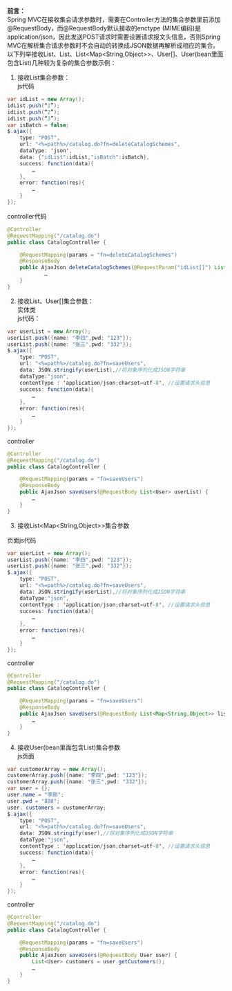 **前言：**  
Spring MVC在接收集合请求参数时，需要在Controller方法的集合参数里前添加@RequestBody，而@RequestBody默认接收的enctype (MIME编码)是application/json，因此发送POST请求时需要设置请求报文头信息，否则Spring MVC在解析集合请求参数时不会自动的转换成JSON数据再解析成相应的集合。以下列举接收List<String>、List<User>、List<Map<String,Object>>、User[]、User(bean里面包含List)几种较为复杂的集合参数示例：  

 1. 接收List<String>集合参数：  
js代码  

```java
var idList = new Array();  
idList.push(“1”);   
idList.push(“2”);   
idList.push(“3”);  
var isBatch = false;  
$.ajax({  
    type: "POST",  
    url: "<%=path%>/catalog.do?fn=deleteCatalogSchemes",  
    dataType: 'json',  
    data: {"idList":idList,"isBatch":isBatch},  
    success: function(data){  
        …  
    },  
    error: function(res){  
        …  
    }  
});  
```
controller代码  

```java
@Controller  
@RequestMapping("/catalog.do")  
public class CatalogController {  

    @RequestMapping(params = "fn=deleteCatalogSchemes")  
    @ResponseBody  
    public AjaxJson deleteCatalogSchemes(@RequestParam("idList[]") List<String> idList,Boolean isBatch) {  
            …  
    }  
}  
```

 2. 接收List<User>、User[]集合参数：  
 实体类  
 js代码：  


```java
var userList = new Array();  
userList.push({name: "李四",pwd: "123"});   
userList.push({name: "张三",pwd: "332"});   
$.ajax({  
    type: "POST",  
    url: "<%=path%>/catalog.do?fn=saveUsers",  
    data: JSON.stringify(userList),//将对象序列化成JSON字符串  
    dataType:"json",  
    contentType : 'application/json;charset=utf-8', //设置请求头信息  
    success: function(data){  
        …  
    },  
    error: function(res){  
        …  
    }  
});  
```
controller  

```java
@Controller  
@RequestMapping("/catalog.do")  
public class CatalogController {  

    @RequestMapping(params = "fn=saveUsers")  
    @ResponseBody  
    public AjaxJson saveUsers(@RequestBody List<User> userList) {  
        …  
    }  
}  
```

 3. 接收List<Map<String,Object>>集合参数  

 页面js代码  


```java
var userList = new Array();  
userList.push({name: "李四",pwd: "123"});   
userList.push({name: "张三",pwd: "332"});   
$.ajax({  
    type: "POST",  
    url: "<%=path%>/catalog.do?fn=saveUsers",  
    data: JSON.stringify(userList),//将对象序列化成JSON字符串  
    dataType:"json",  
    contentType : 'application/json;charset=utf-8', //设置请求头信息  
    success: function(data){  
        …  
    },  
    error: function(res){  
        …  
    }  
});  
```
controller  

```java
@Controller  
@RequestMapping("/catalog.do")  
public class CatalogController {  

    @RequestMapping(params = "fn=saveUsers")  
    @ResponseBody  
    public AjaxJson saveUsers(@RequestBody List<Map<String,Object>> listMap) {  
        …  
    }  
}  
```

 4. 接收User(bean里面包含List)集合参数  
 js页面  


```java
var customerArray = new Array();  
customerArray.push({name: "李四",pwd: "123"});   
customerArray.push({name: "张三",pwd: "332"});   
var user = {};  
user.name = "李刚";  
user.pwd = "888";  
user. customers = customerArray;  
$.ajax({  
    type: "POST",  
    url: "<%=path%>/catalog.do?fn=saveUsers",  
    data: JSON.stringify(user),//将对象序列化成JSON字符串  
    dataType:"json",  
    contentType : 'application/json;charset=utf-8', //设置请求头信息  
    success: function(data){  
        …  
    },  
    error: function(res){  
        …  
    }  
});  
```
controller  

```java
@Controller  
@RequestMapping("/catalog.do")  
public class CatalogController {  

    @RequestMapping(params = "fn=saveUsers")  
    @ResponseBody  
    public AjaxJson saveUsers(@RequestBody User user) {  
        List<User> customers = user.getCustomers();  
        …  
    }  
}  
```

